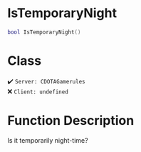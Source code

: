 # IsTemporaryNight
```lua
bool IsTemporaryNight()
```
# Class
✔️ `Server: CDOTAGamerules`  
❌ `Client: undefined`  

# Function Description
Is it temporarily night-time?
